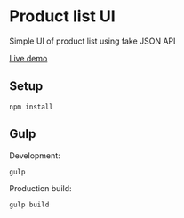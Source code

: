 # Product list UI

Simple UI of product list using fake JSON API

[Live demo](https://webista.cz/projects/product-list-ui/dist/index.html)

## Setup

`npm install`

## Gulp

Development:

`gulp`

Production build:

`gulp build`
